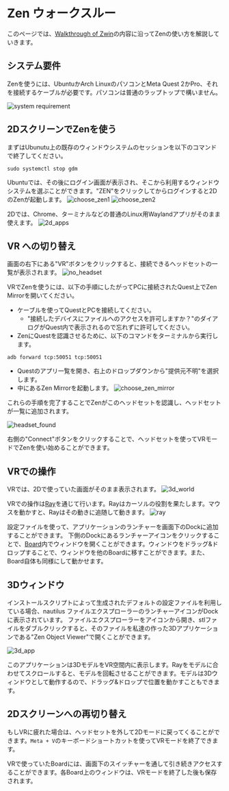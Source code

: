 # Zen ウォークスルー
このページでは、[Walkthrough of Zwin](https://www.youtube.com/watch?v=uZEDEfEZB1w&t=2s)の内容に沿ってZenの使い方を解説していきます。

## システム要件
Zenを使うには、UbuntuかArch LinuxのパソコンとMeta Quest 2かPro、それを接続するケーブルが必要です。パソコンは普通のラップトップで構いません。

![system requirement](system_requirement.png "imahge_tooltip")

## 2DスクリーンでZenを使う
まずはUbunutu上の既存のウィンドウシステムのセッションを以下のコマンドで終了してください。
```
sudo systemctl stop gdm
```

Ubuntuでは、その後にログイン画面が表示され、そこから利用するウィンドウシステムを選ぶことができます。"ZEN"をクリックしてからログインすると2DのZenが起動します。
![choose_zen1](choose_zen1.png "image_tooltip")
![choose_zen2](choose_zen2.png "image_tooltip")


2Dでは、Chrome、ターミナルなどの普通のLinux用Waylandアプリがそのまま使えます。
![2d_apps](2d_apps.png "image_tooltip")

## VR への切り替え
画面の右下にある"VR"ボタンをクリックすると、接続できるヘッドセットの一覧が表示されます。
![no_headset](no_headset.png "image_tooltip")

VRでZenを使うには、以下の手順にしたがってPCに接続されたQuest上でZen Mirrorを開いてください。

- ケーブルを使ってQuestとPCを接続してください。
  - "接続したデバイスにファイルへのアクセスを許可しますか？"のダイアログがQuest内で表示されるので忘れずに許可してください。
- ZenにQuestを認識させるために、以下のコマンドをターミナルから実行します。

```
adb forward tcp:50051 tcp:50051
```

- Questのアプリ一覧を開き、右上のドロップダウンから"提供元不明"を選択します。
- 中にあるZen Mirrorを起動します。
![choose_zen_mirror](choose_zen_mirror.png "image_tooltip")

これらの手順を完了することでZenがこのヘッドセットを認識し、ヘッドセットが一覧に追加されます。

![headset_found](headset_found.png "image_tooltip")

右側の"Connect"ボタンをクリックすることで、ヘッドセットを使ってVRモードでZenを使い始めることができます。


## VRでの操作
VRでは、2Dで使っていた画面がそのまま表示されます。
![3d_world](3d_world.png "image_tooltip")

VRでの操作は[Ray](https://www.zwin.dev/ja/what_is_it/interactions_on_zen#ray)を通じて行います。Rayはカーソルの役割を果たします。マウスを動かすと、Rayはその動きに追随して動きます。
![ray](ray.png "image_tooltip")

設定ファイルを使って、アプリケーションのランチャーを画面下のDockに追加することができます。 下側のDockにあるランチャーアイコンをクリックすることで、[Board](https://www.zwin.dev/ja/what_is_it/interactions_on_zen#board)内でウィンドウを開くことができます。ウィンドウをドラッグ&ドロップすることで、ウィンドウを他のBoardに移すことができます。また、Board自体も同様にして動かせます。

## 3Dウィンドウ
インストールスクリプトによって生成されたデフォルトの設定ファイルを利用している場合、nautilus ファイルエクスプローラーのランチャーアイコンがDockに表示されています。
ファイルエクスプローラーをアイコンから開き、stlファイルをダブルクリックすると、そのファイルを私達の作った3Dアプリケーションである"Zen Object Viewer"で開くことができます。

![3d_app](3d_app.png "image_tooltip")

このアプリケーションは3DモデルをVR空間内に表示します。Rayをモデルに合わせてスクロールすると、モデルを回転させることができます。モデルは3Dウィンドウとして動作するので、ドラッグ&ドロップで位置を動かすこともできます。

## 2Dスクリーンへの再切り替え
もしVRに疲れた場合は、ヘッドセットを外して2Dモードに戻ってくることができます。`Meta + V`のキーボードショートカットを使ってVRモードを終了できます。

VRで使っていたBoardには、画面下のスイッチャーを通して引き続きアクセスすることができます。各Board上のウィンドウは、VRモードを終了した後も保存されます。